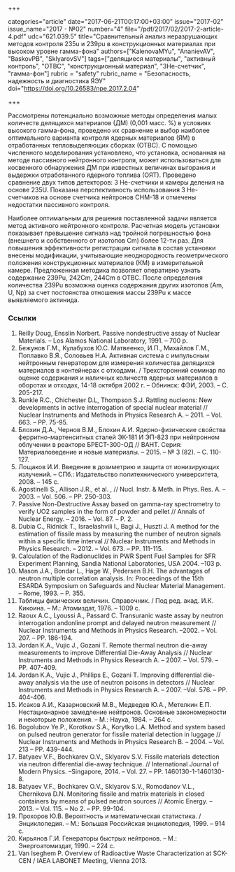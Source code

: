 +++

categories="article"
date="2017-06-21T00:17:00+03:00"
issue="2017-02"
issue_name="2017 - №02"
number="4"
file="/pdf/2017/02/2017-2-article-4.pdf"
udc="621.039.5"
title="Сравнительный анализ неразрушающих методов контроля 235u и 239pu в конструкционных материалах при высоком уровне гамма-фона"
authors=["KalenovaMYu", "AnanievAV", "BaskovPB", "SklyarovSV"]
tags=["делящиеся материалы", "активный контроль", "ОТВС", "конструкционный материал", "3He-счетчик", "гамма-фон"]
rubric = "safety"
rubric_name = "Безопасность, надежность и диагностика ЯЭУ"
doi="https://doi.org/10.26583/npe.2017.2.04"

+++

Рассмотрены потенциально возможные методы определения малых количеств делящихся материалов (ДМ) (0,001 масс. %) в условиях высокого гамма-фона, проведено их сравнение и выбор наиболее оптимального варианта контроля ядерных материалов (ЯМ) в отработанных тепловыделяющих сборках (ОТВС). С помощью численного моделирования установлено, что установка, основанная на методе пассивного нейтронного контроля, может использоваться для косвенного обнаружения ДМ при известных величинах выгорания и выдержки отработанного ядерного топлива (ОЯТ). Проведено сравнение двух типов детекторов: 3 He-счетчики и камеры деления на основе 235U. Показана перспективность использования 3 He-счетчиков на основе счетчика нейтронов СНМ-18 и отмечены недостатки пассивного контроля.

Наиболее оптимальным для решения поставленной задачи является метод активного нейтронного контроля. Расчетная модель установки показывает превышение сигнала над тройной погрешностью фона (внешнего и собственного от изотопов Cm) более 12-ти раз. Для повышения эффективности регистрации сигнала в состав установки внесены модификации, учитывающие неоднородность геометрического положения конструкционных материалов (КМ) в измерительной камере. Предложенная методика позволяет оперативно узнать содержание 239Pu, 242Cm, 244Cm в ОТВС. После определения количества 239Pu возможна оценка содержания других изотопов (Am, U, Np) за счет постоянства отношения массы 239Pu к массе выявляемого актинида.

### Ссылки

1. Reilly Doug, Ensslin Norbert. Passive nondestructive assay of Nuclear Materials. – Los Alamos National Laboratory, 1991. – 700 p.
2. Бежунов Г.М., Кулабухов Ю.С. Матвеенко, И.П., Михайлов Г.М., Поплавко В.Я., Соловьев Н.А. Активная система с импульсным нейтронным генератором для измерения количества делящихся материалов в контейнерах с отходами. / Трехсторонний семинар по оценке содержания и наличных количеств ядерных материалов в оборотах и отходах, 14-18 октября 2002 г. – Обнинск: ФЭИ, 2003. – С. 205-217.
3. Runkle R.C., Chichester D.L, Thompson S.J. Rattling nucleons: New developments in active interrogation of special nuclear material // Nuclear Instruments and Methods in Physics Research A. – 2011. – Vol. 663. – PP. 75-95.
4. Блохин Д.А., Чернов В.М., Блохин А.И. Ядерно-физические свойства ферритно-мартенситных сталей ЭК-181 И ЭП-823 при нейтронном облучении в реакторе БРЕСТ-300-ОД // ВАНТ. Серия: Материаловедение и новые материалы. – 2015. – № 3 (82). – С. 110-127.
5. Лощаков И.И. Введение в дозиметрию и защита от ионизирующих излучений. – СПб.: Издательство политехнического университета, 2008. – 145 с.
6. Agostinelli S., Allison J.R., et al. , // Nucl. Instr. & Meth. in Phys. Res. A. – 2003. – Vol. 506. – PP. 250-303.
7. Passive Non-Destructive Assay based on gamma-ray spectrometry to verify UO2 samples in the form of powder and pellet // Annals of Nuclear Energy. – 2016. – Vol. 87. – P. 2.
8. Dubia C., Ridnick T., Israelashvili I., Bagi J., Huszti J. A method for the estimation of fissile mass by measuring the number of neutron signals within a specific time interval // Nuclear Instruments and Methods in Physics Research. – 2012. – Vol. 673. – PP. 111-115.
9. Calculation of the Radionuclides in PWR Spent Fuel Samples for SFR Experiment Planning, Sandia National Laboratories, USA 2004. –103 p.
10. Mason J.A., Bondar L., Hage W., Pedersen B.H. The advantages of neutron multiple correlation analysis. In: Proceedings of the 15th ESARDA Symposium on Safeguards and Nuclear Material Management. – Rome, 1993. – P. 355.
11. Таблицы физических величин. Справочник. / Под ред. акад. И.К. Кикоина. – М.: Атомиздат, 1976. – 1009 с.
12. Raoux A.C., Lyoussi A., Passard C. Transuranic waste assay by neutron interrogation andonline prompt and delayed neutron measurement // Nuclear Instruments and Methods in Physics Research. –2002. – Vol. 207. – PP. 186-194.
13. Jordan K.A., Vujic J., Gozani T. Remote thermal neutron die-away measurements to improve Differential Die-Away Analysis // Nuclear Instruments and Methods in Physics Research A. – 2007. – Vol. 579. – PP. 407-409.
14. Jordan K.A., Vujic J., Phillips E., Gozani T. Improving differential die-away analysis via the use of neutron poisons in detectors // Nuclear Instruments and Methods in Physics Research A. – 2007. –Vol. 576. – PP. 404-406.
15. Исаков А.И., Казарновский М.В., Медведев Ю.А., Метелкин Е.П. Нестационарное замедление нейтронов. Основные закономерности и некоторые положения. – М.: Наука, 1984. – 264 с.
16. Bogolubov Ye.P., Korotkov S.A., Korytko L.A. Method and system based on pulsed neutron generator for fissile material detection in luggage // Nuclear Instruments and Methods in Physics Research B. – 2004. – Vol. 213 – PP. 439-444.
17. Batyaev V.F., Bochkarev O.V., Sklyarov S.V. Fissile materials detection via neutron differential die-away technique. // International Journal of Modern Physics. –Singapore, 2014. – Vol. 27. – PP. 1460130-1-1460130-8.
18. Batyaev V.F., Bochkarev O.V., Sklyarov S.V., Romodanov V.L., Chernikova D.N. Monitoring fissile and matrix materials in closed containers by means of pulsed neutron sources // Atomic Energy. – 2013. – Vol. 115. – No 2. – PP. 99-104.
19. Прохоров Ю.В. Вероятность и математическая статистика. / Энциклопедия. – М.: Большая Российская энциклопедия, 1999. – 914 с.
20. Кирьянов Г.И. Генераторы быстрых нейтронов. – М.: Энергоатомиздат, 1990. – 224 c.
21. Van Iseghem P. Overview of Radioactive Waste Characterization at SCK-CEN / IAEA LABONET Meeting, Vienna 2013.